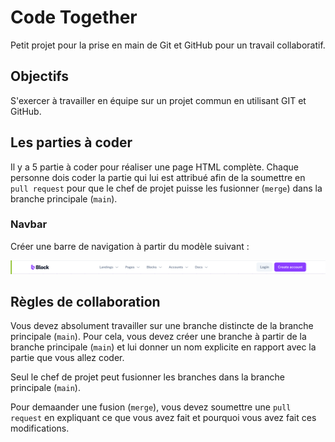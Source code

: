 # Code Together

Petit projet pour la prise en main de Git et GitHub pour un travail collaboratif.

## Objectifs

S'exercer à travailler en équipe sur un projet commun en utilisant GIT et GitHub.

## Les parties à coder

Il y a 5 partie à coder pour réaliser une page HTML complète. Chaque personne dois coder la partie qui lui est attribué afin de la soumettre en `pull request` pour que le chef de projet puisse les fusionner (`merge`) dans la branche principale (`main`).


### Navbar

Créer une barre de navigation à partir du modèle suivant : 

![avbar](./assets/navbar.png)


## Règles de collaboration

Vous devez absolument travailler sur une branche distincte de la branche principale (`main`). Pour cela, vous devez créer une branche à partir de la branche principale (`main`) et lui donner un nom explicite en rapport avec la partie que vous allez coder.

Seul le chef de projet peut fusionner les branches dans la branche principale (`main`).

Pour demaander une fusion (`merge`), vous devez soumettre une `pull request` en expliquant ce que vous avez fait et pourquoi vous avez fait ces modifications.